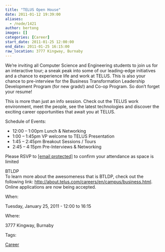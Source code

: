 ```yaml
---
title: "TELUS Open House"
date: 2011-01-12 19:39:00
aliases:
  - /node/1421
author: bertong
images: []
categories: [Career]
start_date: 2011-01-25 12:00:00
end_date: 2011-01-25 16:15:00
raw_location: 3777 Kingway, Burnaby
---
```


We’re inviting all Computer Science and Engineering students to join us for an interactive tour; a sneak peak into some of our leading-edge initiatives and a chance to experience life and work at TELUS. This is also your chance to pre-interview for the Business Transformation Leadership Development Program (for new grads!) and Co-op Program. So don’t forget your resume!

This is more than just an info session. Check out the TELUS work environment, meet the people, see the latest technologies and discover the exciting career opportunities that await you at TELUS.

Schedule of Events:

- 12:00 – 1:00pm Lunch & Networking
- 1:00 – 1:45pm VP welcome to TELUS Presentation
- 1:45 – 2:45pm Breakout Sessions / Tours
- 2:45 – 4:15pm Pre-Interviews & Networking

Please RSVP to [\[email protected\]](/cdn-cgi/l/email-protection) to confirm your attendance as space is limited

BTLDP \
To learn more about the awesomeness that is BTLDP, check out the following link: http://about.telus.com/careers/en/campus/business.html. Online applications are now being accepted.

When:

Tuesday, January 25, 2011 - 12:00 to 16:15

Where:

3777 Kingway, Burnaby

Tags:

[Career](/career)
